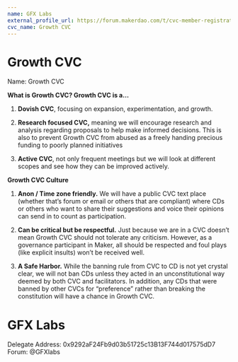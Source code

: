 ```yaml
---
name: GFX Labs
external_profile_url: https://forum.makerdao.com/t/cvc-member-registration-submission-growth-cvc/20308
cvc_name: Growth CVC
---
```


# Growth CVC
Name: Growth CVC

**What is Growth CVC? Growth CVC is a…**

1. **Dovish CVC**, focusing on expansion, experimentation, and growth.

2. **Research focused CVC,** meaning we will encourage research and analysis regarding proposals to help make informed decisions. This is also to prevent Growth CVC from abused as a freely handing precious funding to poorly planned initiatives

3. **Active CVC**, not only frequent meetings but we will look at different scopes and see how they can be improved actively.

**Growth CVC Culture**

1. **Anon / Time zone friendly.** We will have a public CVC text place (whether that’s forum or email or others that are compliant) where CDs or others who want to share their suggestions and voice their opinions can send in to count as participation.

2. **Can be critical but be respectful.** Just because we are in a CVC doesn’t mean Growth CVC should not tolerate any criticism. However, as a governance participant in Maker, all should be respected and foul plays (like explicit insults) won’t be received well.

3. **A Safe Harbor.** While the banning rule from CVC to CD is not yet crystal clear, we will not ban CDs unless they acted in an unconstitutional way deemed by both CVC and facilitators. In addition, any CDs that were banned by other CVCs for “preference” rather than breaking the constitution will have a chance in Growth CVC.

# GFX Labs
Delegate Address: 0x9292aF24Fb9d03b51725c13B13F744d017575dD7  
Forum: @GFXlabs  
